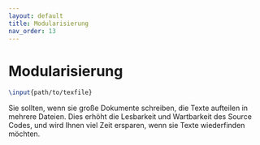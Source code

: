 ```yaml
---
layout: default
title: Modularisierung
nav_order: 13
---
```


# Modularisierung
```latex
\input{path/to/texfile}
```

Sie sollten, wenn sie große Dokumente schreiben, die Texte aufteilen in mehrere Dateien.
Dies erhöht die Lesbarkeit und Wartbarkeit des Source Codes, und wird Ihnen viel Zeit ersparen, wenn sie Texte wiederfinden möchten.
